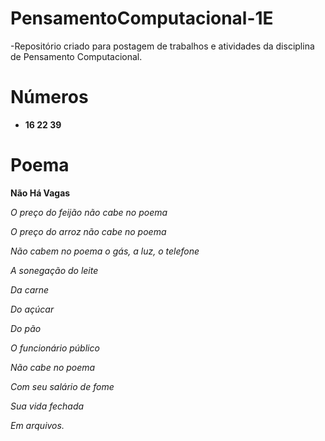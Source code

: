 # PensamentoComputacional-1E

-Repositório criado para postagem de trabalhos e atividades da disciplina de Pensamento Computacional.
#
# Números
- **16 22 39**

# Poema
   **Não Há Vagas**

 _O preço do feijão não cabe no poema_

 _O preço do arroz não cabe no poema_

_Não cabem no poema o gás, a luz, o telefone_

_A sonegação do leite_

_Da carne_

_Do açúcar_

_Do pão_

_O funcionário público_

_Não cabe no poema_

_Com seu salário de fome_

_Sua vida fechada_

_Em arquivos._

